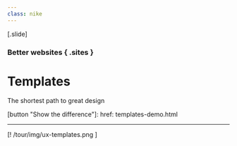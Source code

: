 ```yaml
---
class: nike
---
```


[.slide]
  ### Better websites { .sites }
  # Templates
  The shortest path to great design

  [button "Show the difference"]:
    href: templates-demo.html

  ---

  [! /tour/img/ux-templates.png ]
